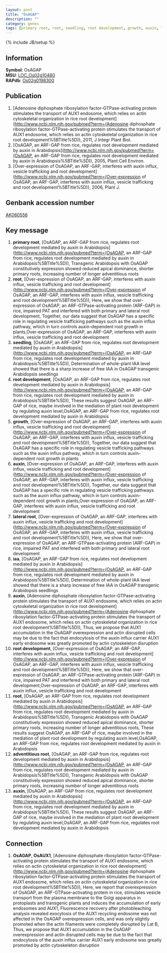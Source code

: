 ```yaml
---
layout: post
title: "OsAGAP"
description: ""
category: genes
tags: [primary root, root, seedling, root development, growth, auxin, lateral root, iaa, adventitious root]
---
```

{% include JB/setup %}

## Information
__Symbol__: OsAGAP  
__MSU__: [LOC_Os02g10480](http://rice.plantbiology.msu.edu/cgi-bin/ORF_infopage.cgi?orf=LOC_Os02g10480)  
__RAPdb__: [Os02g0198300](http://rapdb.dna.affrc.go.jp/viewer/gbrowse_details/irgsp1?name=Os02g0198300)  

## Publication
1. [Adenosine diphosphate ribosylation factor-GTPase-activating protein stimulates the transport of AUX1 endosome, which relies on actin cytoskeletal organization in rice root development](http://www.ncbi.nlm.nih.gov/pubmed?term=(Adenosine diphosphate ribosylation factor-GTPase-activating protein stimulates the transport of AUX1 endosome, which relies on actin cytoskeletal organization in rice root development%5BTitle%5D)), 2011, J Integr Plant Biol.
2. [OsAGAP, an ARF-GAP from rice, regulates root development mediated by auxin in Arabidopsis](http://www.ncbi.nlm.nih.gov/pubmed?term=(OsAGAP, an ARF-GAP from rice, regulates root development mediated by auxin in Arabidopsis%5BTitle%5D)), 2005, Plant Cell Environ.
3. [Over-expression of OsAGAP, an ARF-GAP, interferes with auxin influx, vesicle trafficking and root development](http://www.ncbi.nlm.nih.gov/pubmed?term=(Over-expression of OsAGAP, an ARF-GAP, interferes with auxin influx, vesicle trafficking and root development%5BTitle%5D)), 2006, Plant J.

## Genbank accession number
[AK060556](http://www.ncbi.nlm.nih.gov/nuccore/AK060556)

## Key message
1. __primary root__, [OsAGAP, an ARF-GAP from rice, regulates root development mediated by auxin in Arabidopsis](http://www.ncbi.nlm.nih.gov/pubmed?term=(OsAGAP, an ARF-GAP from rice, regulates root development mediated by auxin in Arabidopsis%5BTitle%5D)),  Transgenic Arabidopsis with OsAGAP constitutively expression showed reduced apical dominance, shorter primary roots, increasing number of longer adventitious roots
2. __root__, [Over-expression of OsAGAP, an ARF-GAP, interferes with auxin influx, vesicle trafficking and root development](http://www.ncbi.nlm.nih.gov/pubmed?term=(Over-expression of OsAGAP, an ARF-GAP, interferes with auxin influx, vesicle trafficking and root development%5BTitle%5D)),  Here, we show that over-expression of OsAGAP, an ARF-GTPase-activating protein (ARF-GAP) in rice, impaired PAT and interfered with both primary and lateral root development, Together, our data suggest that OsAGAP has a specific role in regulating vesicle trafficking pathways such as the auxin influx pathway, which in turn controls auxin-dependent root growth in plants,Over-expression of OsAGAP, an ARF-GAP, interferes with auxin influx, vesicle trafficking and root development
3. __seedling__, [OsAGAP, an ARF-GAP from rice, regulates root development mediated by auxin in Arabidopsis](http://www.ncbi.nlm.nih.gov/pubmed?term=(OsAGAP, an ARF-GAP from rice, regulates root development mediated by auxin in Arabidopsis%5BTitle%5D)),  Determination of whole-plant IAA level showed that there is a sharp increase of free IAA in OsAGAP transgenic Arabidopsis seedlings
4. __root development__, [OsAGAP, an ARF-GAP from rice, regulates root development mediated by auxin in Arabidopsis](http://www.ncbi.nlm.nih.gov/pubmed?term=(OsAGAP, an ARF-GAP from rice, regulates root development mediated by auxin in Arabidopsis%5BTitle%5D)),  These results suggest OsAGAP, an ARF-GAP of rice, maybe involved in the mediation of plant root development by regulating auxin level,OsAGAP, an ARF-GAP from rice, regulates root development mediated by auxin in Arabidopsis
5. __growth__, [Over-expression of OsAGAP, an ARF-GAP, interferes with auxin influx, vesicle trafficking and root development](http://www.ncbi.nlm.nih.gov/pubmed?term=(Over-expression of OsAGAP, an ARF-GAP, interferes with auxin influx, vesicle trafficking and root development%5BTitle%5D)),  Together, our data suggest that OsAGAP has a specific role in regulating vesicle trafficking pathways such as the auxin influx pathway, which in turn controls auxin-dependent root growth in plants
6. __auxin__, [Over-expression of OsAGAP, an ARF-GAP, interferes with auxin influx, vesicle trafficking and root development](http://www.ncbi.nlm.nih.gov/pubmed?term=(Over-expression of OsAGAP, an ARF-GAP, interferes with auxin influx, vesicle trafficking and root development%5BTitle%5D)),  Together, our data suggest that OsAGAP has a specific role in regulating vesicle trafficking pathways such as the auxin influx pathway, which in turn controls auxin-dependent root growth in plants,Over-expression of OsAGAP, an ARF-GAP, interferes with auxin influx, vesicle trafficking and root development
7. __lateral root__, [Over-expression of OsAGAP, an ARF-GAP, interferes with auxin influx, vesicle trafficking and root development](http://www.ncbi.nlm.nih.gov/pubmed?term=(Over-expression of OsAGAP, an ARF-GAP, interferes with auxin influx, vesicle trafficking and root development%5BTitle%5D)),  Here, we show that over-expression of OsAGAP, an ARF-GTPase-activating protein (ARF-GAP) in rice, impaired PAT and interfered with both primary and lateral root development
8. __iaa__, [OsAGAP, an ARF-GAP from rice, regulates root development mediated by auxin in Arabidopsis](http://www.ncbi.nlm.nih.gov/pubmed?term=(OsAGAP, an ARF-GAP from rice, regulates root development mediated by auxin in Arabidopsis%5BTitle%5D)),  Determination of whole-plant IAA level showed that there is a sharp increase of free IAA in OsAGAP transgenic Arabidopsis seedlings
9. __auxin__, [Adenosine diphosphate ribosylation factor-GTPase-activating protein stimulates the transport of AUX1 endosome, which relies on actin cytoskeletal organization in rice root development](http://www.ncbi.nlm.nih.gov/pubmed?term=(Adenosine diphosphate ribosylation factor-GTPase-activating protein stimulates the transport of AUX1 endosome, which relies on actin cytoskeletal organization in rice root development%5BTitle%5D)),  Thus, we propose that AUX1 accumulation in the OsAGAP overexpression and actin disrupted cells may be due to the fact that endocytosis of the auxin influx carrier AUX1 early endosome was greatly promoted by actin cytoskeleton disruption
10. __root development__, [Over-expression of OsAGAP, an ARF-GAP, interferes with auxin influx, vesicle trafficking and root development](http://www.ncbi.nlm.nih.gov/pubmed?term=(Over-expression of OsAGAP, an ARF-GAP, interferes with auxin influx, vesicle trafficking and root development%5BTitle%5D)),  Here, we show that over-expression of OsAGAP, an ARF-GTPase-activating protein (ARF-GAP) in rice, impaired PAT and interfered with both primary and lateral root development,Over-expression of OsAGAP, an ARF-GAP, interferes with auxin influx, vesicle trafficking and root development
11. __root__, [OsAGAP, an ARF-GAP from rice, regulates root development mediated by auxin in Arabidopsis](http://www.ncbi.nlm.nih.gov/pubmed?term=(OsAGAP, an ARF-GAP from rice, regulates root development mediated by auxin in Arabidopsis%5BTitle%5D)),  Transgenic Arabidopsis with OsAGAP constitutively expression showed reduced apical dominance, shorter primary roots, increasing number of longer adventitious roots, These results suggest OsAGAP, an ARF-GAP of rice, maybe involved in the mediation of plant root development by regulating auxin level,OsAGAP, an ARF-GAP from rice, regulates root development mediated by auxin in Arabidopsis
12. __adventitious root__, [OsAGAP, an ARF-GAP from rice, regulates root development mediated by auxin in Arabidopsis](http://www.ncbi.nlm.nih.gov/pubmed?term=(OsAGAP, an ARF-GAP from rice, regulates root development mediated by auxin in Arabidopsis%5BTitle%5D)),  Transgenic Arabidopsis with OsAGAP constitutively expression showed reduced apical dominance, shorter primary roots, increasing number of longer adventitious roots
13. __auxin__, [OsAGAP, an ARF-GAP from rice, regulates root development mediated by auxin in Arabidopsis](http://www.ncbi.nlm.nih.gov/pubmed?term=(OsAGAP, an ARF-GAP from rice, regulates root development mediated by auxin in Arabidopsis%5BTitle%5D)),  These results suggest OsAGAP, an ARF-GAP of rice, maybe involved in the mediation of plant root development by regulating auxin level,OsAGAP, an ARF-GAP from rice, regulates root development mediated by auxin in Arabidopsis

## Connection
1. __OsAGAP__, __OsAUX1__, [Adenosine diphosphate ribosylation factor-GTPase-activating protein stimulates the transport of AUX1 endosome, which relies on actin cytoskeletal organization in rice root development](http://www.ncbi.nlm.nih.gov/pubmed?term=(Adenosine diphosphate ribosylation factor-GTPase-activating protein stimulates the transport of AUX1 endosome, which relies on actin cytoskeletal organization in rice root development%5BTitle%5D)),  Here, we report that overexpression of OsAGAP, an ARF-GTPase-activating protein in rice, stimulates vesicle transport from the plasma membrane to the Golgi apparatus in protoplasts and transgenic plants and induces the accumulation of early endosomes and AUX1, Fluorescence recovery after photobleaching analysis revealed exocytosis of the AUX1 recycling endosome was not affected in the OsAGAP overexpression cells, and was only slightly promoted when the actin filaments were completely disrupted by Lat B, Thus, we propose that AUX1 accumulation in the OsAGAP overexpression and actin disrupted cells may be due to the fact that endocytosis of the auxin influx carrier AUX1 early endosome was greatly promoted by actin cytoskeleton disruption


